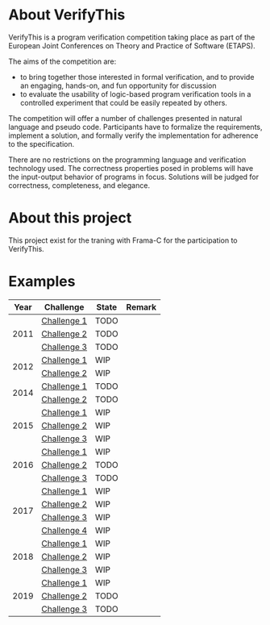 # About VerifyThis

VerifyThis is a program verification competition taking place as part of the European Joint Conferences on Theory 
and Practice of Software (ETAPS).

The aims of the competition are:

- to bring together those interested in formal verification, and to provide an engaging, hands-on, and fun opportunity for discussion 
- to evaluate the usability of logic-based program verification tools in a controlled experiment that could be easily repeated by others. 

The competition will offer a number of challenges presented in natural language and pseudo code. 
Participants have to formalize the requirements, implement a solution, and formally verify the implementation for adherence to the specification. 

There are no restrictions on the programming language and verification technology used. The correctness properties posed in problems 
will have the input-output behavior of programs in focus. Solutions will be judged for correctness, completeness, and elegance. 

# About this project

This project exist for the traning with Frama-C for the participation to VerifyThis.

# Examples

<table>
    <thead>
        <tr>
            <th>Year</th>
            <th>Challenge</th>
            <th>State</th>
            <th>Remark</th>
        </tr>
    </thead>
    <tbody>
        <tr>
            <td rowspan=3>2011</td>
            <td><a href = "https://github.com/lyonel2017/VerifyThis-2017/tree/master/2011/challenge_1">Challenge 1</td>
            <td>TODO</td>
            <td></td>
        </tr>
        <tr>
            <td><a href = "https://github.com/lyonel2017/VerifyThis-2017/tree/master/2011/challenge_2">Challenge 2</td>
            <td>TODO</td>
            <td></td>
       </tr>
       <tr>
            <td><a href = "https://github.com/lyonel2017/VerifyThis-2017/tree/master/2011/challenge_3">Challenge 3</td>
            <td>TODO</td>
            <td></td>
       </tr>
       <tr>
            <td rowspan=2>2012</td>
            <td><a href = "https://github.com/lyonel2017/VerifyThis-2017/tree/master/2012/challenge_1">Challenge 1</td>
            <td>WIP</td>
            <td></td>
        </tr>
        <tr>
            <td><a href = "https://github.com/lyonel2017/VerifyThis-2017/tree/master/2012/challenge_2">Challenge 2</td>
            <td>WIP</td>
            <td></td>
        </tr>
       <tr>
            <td rowspan=2>2014</td>
            <td><a href = "https://github.com/lyonel2017/VerifyThis-2017/tree/master/2014/challenge_1">Challenge 1</td>
            <td>TODO</td>
            <td></td>
        </tr>
        <tr>
            <td><a href = "https://github.com/lyonel2017/VerifyThis-2017/tree/master/2014/challenge_2">Challenge 2</td>
            <td>TODO</td>
            <td></td>
        </tr>
        <tr>
            <td rowspan=3>2015</td>
            <td><a href = "https://github.com/lyonel2017/VerifyThis-2017/tree/master/2015/challenge_1">Challenge 1</td>
            <td>WIP</td>
            <td></td>
        </tr>
        <tr>
            <td><a href = "https://github.com/lyonel2017/VerifyThis-2015/tree/master/2019/challenge_2">Challenge 2</td>
            <td>WIP</td>
            <td></td>
        </tr>
        <tr>
            <td><a href = "https://github.com/lyonel2017/VerifyThis-2015/tree/master/2019/challenge_3">Challenge 3</td>
            <td>WIP</td>
            <td></td>
        </tr>
        <tr>
            <td rowspan=3>2016</td>
            <td><a href = "https://github.com/lyonel2017/VerifyThis-2017/tree/master/2016/challenge_1">Challenge 1</td>
            <td>WIP</td>
            <td></td>
        </tr>
        <tr>
            <td><a href = "https://github.com/lyonel2017/VerifyThis-2017/tree/master/2016/challenge_2">Challenge 2</td>
            <td> TODO</td>
            <td></td>
        </tr>
        <tr>
            <td><a href = "https://github.com/lyonel2017/VerifyThis-2017/tree/master/2016/challenge_3">Challenge 3</td>
            <td> TODO</td>
            <td></td>
        </tr>
        <tr>
            <td rowspan=4>2017</td>
            <td><a href = "https://github.com/lyonel2017/VerifyThis-2017/tree/master/2017/challenge_1">Challenge 1</td>
            <td>WIP</td>
            <td></td>
        </tr>
        <tr>
            <td><a href = "https://github.com/lyonel2017/VerifyThis-2017/tree/master/2017/challenge_2">Challenge 2</td>
            <td>WIP</td>
            <td></td>
        </tr>
        <tr>
            <td><a href = "https://github.com/lyonel2017/VerifyThis-2017/tree/master/2017/challenge_3">Challenge 3</td>
            <td>WIP</td>
            <td></td>
        </tr>
        <tr>
            <td><a href = "https://github.com/lyonel2017/VerifyThis-2017/tree/master/2017/challenge_4">Challenge 4</td>
            <td>WIP</td>
            <td></td>
        </tr>
        <tr>
            <td rowspan=3>2018</td>
            <td><a href = "https://github.com/lyonel2017/VerifyThis-2017/tree/master/2018/challenge_1">Challenge 1</td>
            <td>WIP</td>
            <td></td>
        </tr>
        <tr>
            <td><a href = "https://github.com/lyonel2017/VerifyThis-2017/tree/master/2018/challenge_2">Challenge 2</td>
            <td>WIP</td>
            <td></td>
        </tr>
        <tr>
            <td><a href = "https://github.com/lyonel2017/VerifyThis-2017/tree/master/2018/challenge_3">Challenge 3</td>
            <td>WIP</td>
            <td></td>
        </tr>
        <tr>
            <td rowspan=3>2019</td>
            <td><a href = "https://github.com/lyonel2017/VerifyThis-2017/tree/master/2019/challenge_1">Challenge 1</a></td>
            <td>WIP</td>
            <td></td>
        </tr>
        <tr>
            <td><a href = "https://github.com/lyonel2017/VerifyThis-2017/tree/master/2019/challenge_2">Challenge 2</td>
            <td> TODO</td>
            <td></td>
        </tr>
        <tr>
            <td><a href = "https://github.com/lyonel2017/VerifyThis-2017/tree/master/2019/challenge_3">Challenge 3</td>
            <td>TODO</td>
            <td></td>
        </tr>
    </tbody>
</table>
